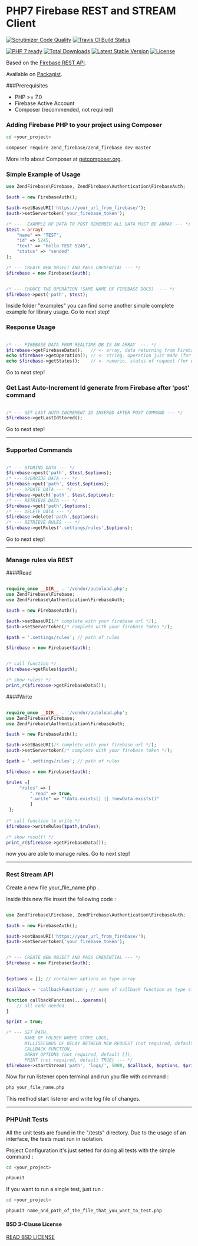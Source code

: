 # PHP7 Firebase REST and STREAM Client

[![Scrutinizer Code Quality](https://scrutinizer-ci.com/g/Samuel18/zend_Firebase/badges/quality-score.png?b=master)](https://scrutinizer-ci.com/g/Samuel18/zend_Firebase/?branch=master)
[![Travis CI Build Status](https://travis-ci.org/samuel20miglia/zend_Firebase.svg?branch=master)](https://travis-ci.org/Samuel18/zend_Firebase)

[![PHP 7 ready](http://php7ready.timesplinter.ch/samuel20miglia/zend_Firebase/badge.svg)](https://travis-ci.org/Samuel18/zend_Firebase)
[![Total Downloads](https://poser.pugx.org/zend_firebase/zend_firebase/downloads)](https://packagist.org/packages/zend_firebase/zend_firebase)
[![Latest Stable Version](https://poser.pugx.org/zend_firebase/zend_firebase/v/stable)](https://packagist.org/packages/zend_firebase/zend_firebase)
[![License](https://poser.pugx.org/zend_firebase/zend_firebase/license)](https://packagist.org/packages/zend_firebase/zend_firebase)

Based on the [Firebase REST API](https://firebase.google.com/docs/reference/rest/database/).

Available on [Packagist](https://packagist.org/packages/zend_firebase/zend_firebase).

###Prerequisites
- PHP >= 7.0
- Firebase Active Account
- Composer (recommended, not required)

### Adding Firebase PHP to your project using Composer

```bash
cd <your_project>

composer require zend_firebase/zend_firebase dev-master
```

More info about Composer at [getcomposer.org](http://getcomposer.org).

### Simple Example of Usage
```php
use ZendFirebase\Firebase, ZendFirebase\Authentication\FirebaseAuth;

$auth = new FirebaseAuth();

$auth->setBaseURI('https://your_url_from_firebase/');
$auth->setServertoken('your_firebase_token');

/* ---  EXAMPLE OF DATA TO POST REMEMBER ALL DATA MUST BE ARRAY --- */
$test = array(
    "name" => "TEST",
    "id" => 5245,
    "text" => "hello TEST 5245",
    "status" => "sended"
);

/* --- CREATE NEW OBJECT AND PASS CREDENTIAL --- */
$firebase = new Firebase($auth);


/* --- CHOOCE THE OPERATION (SAME NAME OF FIREBASE DOCS)  --- */
$firebase->post('path', $test);
```
Inside folder "examples" you can find some another simple complete example for library usage. Go to next step!

### Response Usage
```php

/* --- FIREBASE DATA FROM REALTIME DB IS AN ARRAY  --- */
$firebase->getFirebaseData(); 	// <- array, data returning from Firebase
echo $firebase->getOperation(); // <- string, operation just made (for example: GET or POST etc...)
echo $firebase->getStatus(); 	// <- numeric, status of request (for example: 200 or 400 or 500)
```
Go to next step!

### Get Last Auto-Increment Id generate from Firebase after 'post' command
```php

/* --- GET LAST AUTO-INCREMENT ID INSERED AFTER POST COMMAND --- */
$firebase->getLastIdStored();

```
Go to next step!

<hr/>

### Supported Commands
```php

/* --- STORING DATA --- */
$firebase->post('path', $test,$options);
/* --- OVERRIDE DATA --- */
$firebase->put('path', $test,$options);
/* --- UPDATE DATA --- */
$firebase->patch('path', $test,$options);
/* --- RETRIEVE DATA --- */
$firebase->get('path',$options);
/* --- DELETE DATA --- */
$firebase->delete('path',$options);
/* --- RETRIEVE RULES --- */
$firebase->getRules('.settings/rules',$options);
```
Go to next step!

<hr/>

### Manage rules via REST

####Read

```php

require_once __DIR__ . '/vendor/autoload.php';
use ZendFirebase\Firebase;
use ZendFirebase\Authentication\FirebaseAuth;

$auth = new FirebaseAuth();

$auth->setBaseURI(/* complete with your firebase url */);
$auth->setServertoken(/* complete with your firebase token */);

$path = '.settings/rules'; // path of rules

$firebase = new Firebase($auth);


/* call function */
$firebase->getRules($path);

/* show rules! */
print_r($firebase->getFirebaseData());
```

####Write

```php

require_once __DIR__ . '/vendor/autoload.php';
use ZendFirebase\Firebase;
use ZendFirebase\Authentication\FirebaseAuth;

$auth = new FirebaseAuth();

$auth->setBaseURI(/* complete with your firebase url */);
$auth->setServertoken(/* complete with your firebase token */);

$path = '.settings/rules'; // path of rules

$firebase = new Firebase($auth);

$rules =[
     "rules" => [
         ".read" => true,
         ".write" => "!data.exists() || !newData.exists()"
         ]
 ];
 
/* call function to write */
$firebase->writeRules($path,$rules);

/* show result! */
print_r($firebase->getFirebaseData());
```
now you are able to manage rules. Go to next step!

<hr/>

### Rest Stream API

Create a new file your_file_name.php .

Inside this new file insert the following code :

```php

use ZendFirebase\Firebase, ZendFirebase\Authentication\FirebaseAuth;

$auth = new FirebaseAuth();

$auth->setBaseURI('https://your_url_from_firebase/');
$auth->setServertoken('your_firebase_token');


/* --- CREATE NEW OBJECT AND PASS CREDENTIAL --- */
$firebase = new Firebase($auth);


$options = []; // container options as type array

$callback = 'callbackFunction'; // name of callback function as type string

function callbackFunction(...$params){
    // all code needed
}

$print = true;

/* --- SET PATH,
	   NAME OF FOLDER WHERE STORE LOGS,
	   MILLISECONDS OF DELAY BETWEEN NEW REQUEST (not required, default 5000),
	   CALLBACK FUNCTION,
	   ARRAY OPTIONS (not required, default []),
	   PRINT (not required, default TRUE) --- */
$firebase->startStream('path', 'logs/', 5000, $callback, $options, $print);
```

Now for run listener open terminal and run you file with command :
```bash
php your_file_name.php
```

This method start listener and write log file of changes.

<hr/>

### PHPUnit Tests
All the unit tests are found in the "/tests" directory.
Due to the usage of an interface, the tests must run in isolation.

Project Configuration it's just setted for doing all tests with the simple command :

```bash
cd <your_project>

phpunit
```

If you want to run a single test, just run :
```bash
cd <your_project>

phpunit name_and_path_of_the_file_that_you_want_to_test.php
```

#### BSD 3-Clause License

[READ BSD LICENSE](LICENSE)
